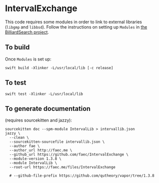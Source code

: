 # IntervalExchange

This code requires some modules in order to link to external libraries
(`libgmp` and `libbsd`). Follow the instructions on setting up `Modules` in
[the BilliardSearch project](https://github.com/faec/BilliardSearch).

## To build

Once `Modules` is set up:

```
swift build -Xlinker -L/usr/local/lib [-c release]
```

## To test

```
swift test -Xlinker -L/usr/local/lib
```

## To generate documentation
(requires sourcekitten and jazzy):

```
sourcekitten doc --spm-module IntervalLib > intervallib.json
jazzy \
  --clean \
  --sourcekitten-sourcefile intervallib.json \
  --author fae \
  --author_url http://faec.me \
  --github_url https://github.com/faec/IntervalExchange \
  --module-version 1.3.8 \
  --module IntervalLib \
  --root-url https://faec.me/files/IntervalExchange

  # --github-file-prefix https://github.com/qutheory/vapor/tree/1.3.8
```
